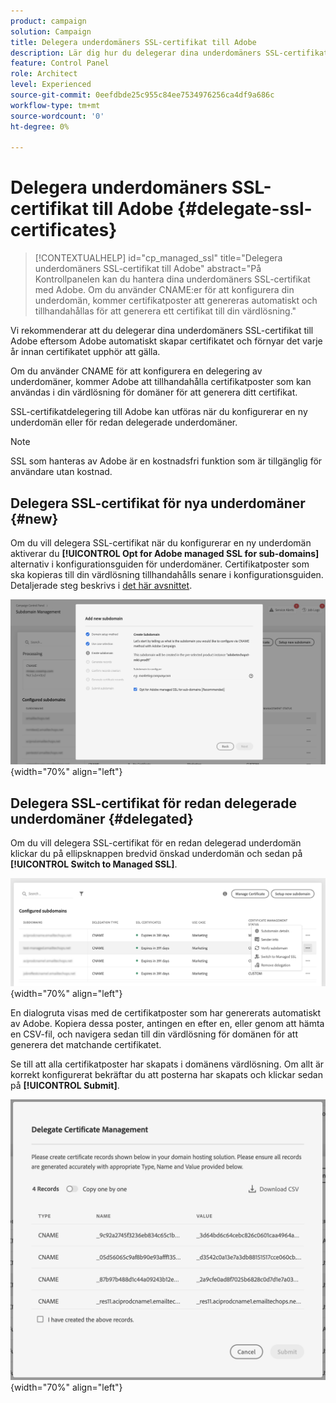 ```yaml
---
product: campaign
solution: Campaign
title: Delegera underdomäners SSL-certifikat till Adobe
description: Lär dig hur du delegerar dina underdomäners SSL-certifikat till Adobe
feature: Control Panel
role: Architect
level: Experienced
source-git-commit: 0eefdbde25c955c84ee7534976256ca4df9a686c
workflow-type: tm+mt
source-wordcount: '0'
ht-degree: 0%

---
```


# Delegera underdomäners SSL-certifikat till Adobe {#delegate-ssl-certificates}

>[!CONTEXTUALHELP]
>id="cp_managed_ssl"
>title="Delegera underdomäners SSL-certifikat till Adobe"
>abstract="På Kontrollpanelen kan du hantera dina underdomäners SSL-certifikat med Adobe. Om du använder CNAME:er för att konfigurera din underdomän, kommer certifikatposter att genereras automatiskt och tillhandahållas för att generera ett certifikat till din värdlösning."

Vi rekommenderar att du delegerar dina underdomäners SSL-certifikat till Adobe eftersom Adobe automatiskt skapar certifikatet och förnyar det varje år innan certifikatet upphör att gälla.

Om du använder CNAME för att konfigurera en delegering av underdomäner, kommer Adobe att tillhandahålla certifikatposter som kan användas i din värdlösning för domäner för att generera ditt certifikat.

SSL-certifikatdelegering till Adobe kan utföras när du konfigurerar en ny underdomän eller för redan delegerade underdomäner.

>[!NOTE]
>
>SSL som hanteras av Adobe är en kostnadsfri funktion som är tillgänglig för användare utan kostnad.

## Delegera SSL-certifikat för nya underdomäner {#new}

Om du vill delegera SSL-certifikat när du konfigurerar en ny underdomän aktiverar du **[!UICONTROL Opt for Adobe managed SSL for sub-domains]** alternativ i konfigurationsguiden för underdomäner. Certifikatposter som ska kopieras till din värdlösning tillhandahålls senare i konfigurationsguiden. Detaljerade steg beskrivs i [det här avsnittet](setting-up-new-subdomain.md).

![](assets/cname-adobe-managed.png){width="70%" align="left"}

## Delegera SSL-certifikat för redan delegerade underdomäner {#delegated}

Om du vill delegera SSL-certifikat för en redan delegerad underdomän klickar du på ellipsknappen bredvid önskad underdomän och sedan på **[!UICONTROL Switch to Managed SSL]**.

![](assets/delegate-ssl-list.png){width="70%" align="left"}

En dialogruta visas med de certifikatposter som har genererats automatiskt av Adobe. Kopiera dessa poster, antingen en efter en, eller genom att hämta en CSV-fil, och navigera sedan till din värdlösning för domänen för att generera det matchande certifikatet.

Se till att alla certifikatposter har skapats i domänens värdlösning. Om allt är korrekt konfigurerat bekräftar du att posterna har skapats och klickar sedan på **[!UICONTROL Submit]**.

![](assets/delegate-ssl.png){width="70%" align="left"}
